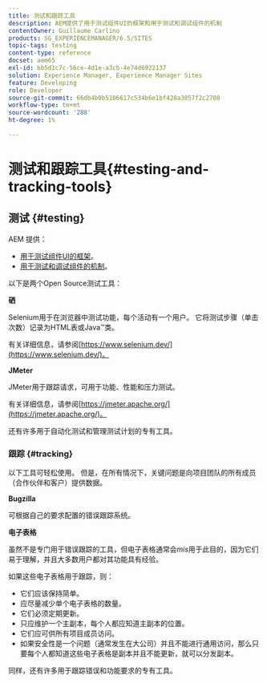 ```yaml
---
title: 测试和跟踪工具
description: AEM提供了用于测试组件UI的框架和用于测试和调试组件的机制
contentOwner: Guillaume Carlino
products: SG_EXPERIENCEMANAGER/6.5/SITES
topic-tags: testing
content-type: reference
docset: aem65
exl-id: bb5d1c7c-56ce-4d1e-a3cb-4e74d6922137
solution: Experience Manager, Experience Manager Sites
feature: Developing
role: Developer
source-git-commit: 66db4b0b5106617c534b6e1bf428a3057f2c2708
workflow-type: tm+mt
source-wordcount: '288'
ht-degree: 1%

---
```


# 测试和跟踪工具{#testing-and-tracking-tools}

## 测试 {#testing}

AEM 提供：

* [用于测试组件UI的框架](/help/sites-developing/hobbes.md)。
* [用于测试和调试组件的机制](/help/sites-developing/developer-mode.md)。

以下是两个Open Source测试工具：

**硒**

Selenium用于在浏览器中测试功能，每个活动有一个用户。 它将测试步骤（单击次数）记录为HTML表或Java™类。

有关详细信息，请参阅[https://www.selenium.dev/](https://www.selenium.dev/)。

**JMeter**

JMeter用于跟踪请求，可用于功能、性能和压力测试。

有关详细信息，请参阅[https://jmeter.apache.org/](https://jmeter.apache.org/)。

还有许多用于自动化测试和管理测试计划的专有工具。

### 跟踪 {#tracking}

以下工具可轻松使用。 但是，在所有情况下，关键问题是向项目团队的所有成员（合作伙伴和客户）提供数据。

**Bugzilla**

可根据自己的要求配置的错误跟踪系统。

**电子表格**

虽然不是专门用于错误跟踪的工具，但电子表格通常会&#x200B;*mis*&#x200B;用于此目的，因为它们易于理解，并且大多数用户都对其功能具有经验。

如果这些电子表格用于跟踪，则：

* 它们应该保持简单。
* 应尽量减少单个电子表格的数量。
* 它们必须定期更新。
* 只应维护一个主副本，每个人都应知道主副本的位置。
* 它们应可供所有项目成员访问。
* 如果安全性是一个问题（通常发生在大公司）并且不能进行通用访问，那么只要每个人都知道这些电子表格是副本并且不能更新，就可以分发副本。

同样，还有许多用于跟踪错误和功能要求的专有工具。
